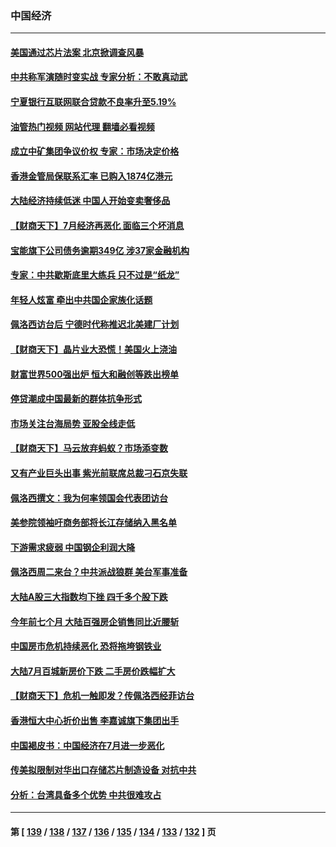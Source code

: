 ### 中国经济
---
#### [美国通过芯片法案 北京掀调查风暴](../../pages/ncid283/n13796506.md?08060445) 
#### [中共称军演随时变实战 专家分析：不敢真动武](../../pages/ncid283/n13796365.md?08060445) 
#### [宁夏银行互联网联合贷款不良率升至5.19%](../../pages/ncid283/n13796222.md?08060445) 
#### [油管热门视频 网站代理 翻墙必看视频](http://209.222.30.114:81/youtube.html?08060445)
#### [成立中矿集团争议价权 专家：市场决定价格](../../pages/ncid283/n13796143.md?08060445) 
#### [香港金管局保联系汇率 已购入1874亿港元](../../pages/ncid283/n13796058.md?08060445) 
#### [大陆经济持续低迷 中国人开始变卖奢侈品](../../pages/ncid283/n13796101.md?08060445) 
#### [【财商天下】7月经济再恶化 面临三个坏消息](../../pages/ncid283/n13795821.md?08060445) 
#### [宝能旗下公司债务逾期349亿 涉37家金融机构](../../pages/ncid283/n13795789.md?08060445) 
#### [专家：中共歇斯底里大练兵 只不过是“纸龙”](../../pages/ncid283/n13795695.md?08060445) 
#### [年轻人炫富 牵出中共国企家族化话题](../../pages/ncid283/n13795235.md?08060445) 
#### [佩洛西访台后 宁德时代称推迟北美建厂计划](../../pages/ncid283/n13794698.md?08060445) 
#### [【财商天下】晶片业大恐慌！美国火上浇油](../../pages/ncid283/n13794888.md?08060445) 
#### [财富世界500强出炉 恒大和融创等跌出榜单](../../pages/ncid283/n13794673.md?08060445) 
#### [停贷潮成中国最新的群体抗争形式](../../pages/ncid283/n13794634.md?08060445) 
#### [市场关注台海局势 亚股全线走低](../../pages/ncid283/n13794444.md?08060445) 
#### [【财商天下】马云放弃蚂蚁？市场添变数](../../pages/ncid283/n13794043.md?08060445) 
#### [又有产业巨头出事 紫光前联席总裁刁石京失联](../../pages/ncid283/n13794049.md?08060445) 
#### [佩洛西撰文：我为何率领国会代表团访台](../../pages/ncid283/n13794094.md?08060445) 
#### [美参院领袖吁商务部将长江存储纳入黑名单](../../pages/ncid283/n13793994.md?08060445) 
#### [下游需求疲弱 中国钢企利润大降](../../pages/ncid283/n13793953.md?08060445) 
#### [佩洛西周二来台？中共派战狼群 美台军事准备](../../pages/ncid283/n13793887.md?08060445) 
#### [大陆A股三大指数均下挫 四千多个股下跌](../../pages/ncid283/n13793786.md?08060445) 
#### [今年前七个月 大陆百强房企销售同比近腰斩](../../pages/ncid283/n13793746.md?08060445) 
#### [中国房市危机持续恶化 恐将拖垮钢铁业](../../pages/ncid283/n13793699.md?08060445) 
#### [大陆7月百城新房价下跌 二手房价跌幅扩大](../../pages/ncid283/n13793232.md?08060445) 
#### [【财商天下】危机一触即发？传佩洛西经菲访台](../../pages/ncid283/n13793484.md?08060445) 
#### [香港恒大中心折价出售 李嘉诚旗下集团出手](../../pages/ncid283/n13793468.md?08060445) 
#### [中国褐皮书：中国经济在7月进一步恶化](../../pages/ncid283/n13793440.md?08060445) 
#### [传美拟限制对华出口存储芯片制造设备 对抗中共](../../pages/ncid283/n13793310.md?08060445) 
#### [分析：台湾具备多个优势 中共很难攻占](../../pages/ncid283/n13793410.md?08060445) 

---
#### 第 [ [139](./139.md?08060445) / [138](./138.md?08060445) / [137](./137.md?08060445) / [136](./136.md?08060445) / [135](./135.md?08060445) / [134](./134.md?08060445) / [133](./133.md?08060445) / [132](./132.md?08060445) ] 页
